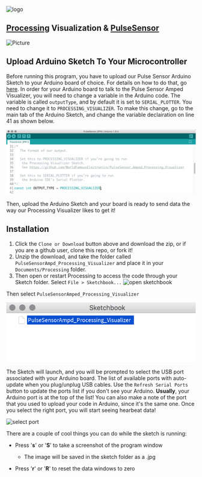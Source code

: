![logo](https://avatars0.githubusercontent.com/u/7002937?v=3&s=200)


## <a href="https://processing.org"> Processing</a> Visualization & <a href="http://www.pulsesensor.com">PulseSensor</a>

![Picture](pics/ScreenShot.png)

## Upload Arduino Sketch To Your Microcontroller
Before running this program, you have to upload our Pulse Sensor Arduino Sketch to your Arduino board of choice. For details on how to do that, go [here](https://pulsesensor.com/pages/getting-advanced). In order for your Arduino board to talk to the Pulse Sensor Amped Visualizer, you will need to change a variable in the Arduino code. The variable is called `outputType`, and by default it is set to `SERIAL_PLOTTER`. You need to change it to `PROCESSING_VISUALIZER`. To make this change, go to the main tab of the Arduino Sketch, and change the variable declairation on line 41 as shown below.

![outputType declariation](pics/outputType.png)

Then, upload the Arduino Sketch and your board is ready to send data the way our Processing Visualizer likes to get it!


## Installation
1.  Click the `Clone or Download` button above and download the zip, or if you are a github user, clone this repo, or fork it!
2.  Unzip the download, and take the folder called `PulseSensorAmpd_Processing_Visualizer` and place it in your `Documents/Processing` folder.
3.  Then open or restart Processing to access the code through your Sketch folder. Select `File > Sketchbook...`
![open sketchbook](pics/select-sketchbook.png)

Then select `PulseSensorAmped_Processing_Visualizer`

![select sketch](pics/sketchbook.png)

The Sketch will launch, and you will be prompted to select the USB port associated with your Arduino board. The list of available ports with auto-update when you plug/unplug USB cables. Use the `Refresh Serial Ports` button to update the ports list if you don't see your Arduino. **Usually**, your Arduino port is at the top of the list! You can also make a note of the port that you used to upload your code in Arduino, since it's the same one. Once you select the right port, you will start seeing hearbeat data!

![select port](pics/select-port.jpg)

There are a couple of cool things you can do while the sketch is running:

* Press '**s**' or '**S**' to take a screenshot of the program window
	* The image will be saved in the sketch folder as a .jpg

* Press '**r**' or '**R**' to reset the data windows to zero
